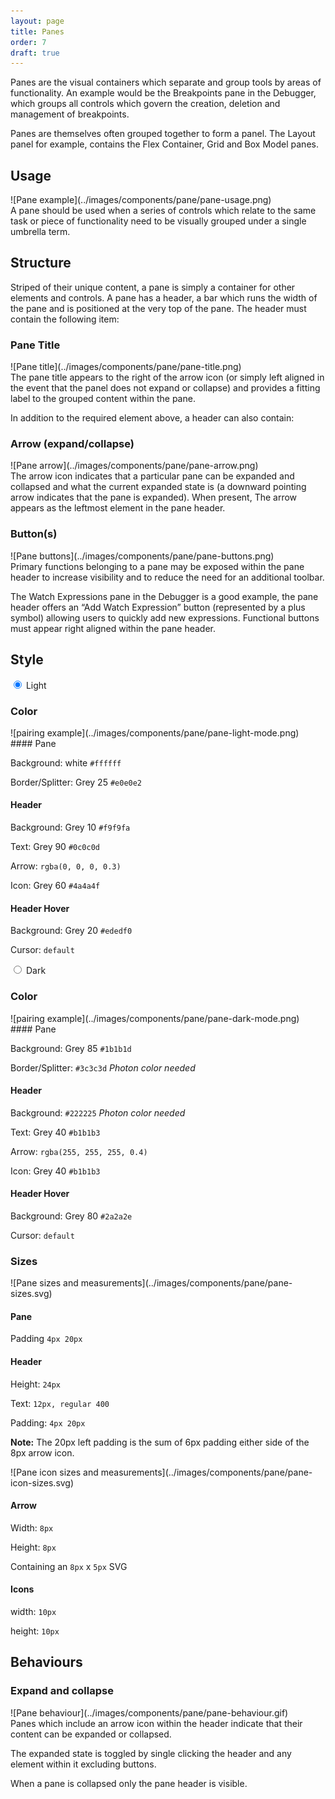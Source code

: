 ```yaml
---
layout: page
title: Panes
order: 7
draft: true
---
```


Panes are the visual containers which separate and group tools by areas of functionality. An example would be the Breakpoints pane in the Debugger, which groups all controls which govern the creation, deletion and management of breakpoints.

Panes are themselves often grouped together to form a panel. The Layout panel for example, contains the Flex Container, Grid and Box Model panes.

## Usage

<div class="grid-2" markdown="1">
![Pane example](../images/components/pane/pane-usage.png)

<div markdown="1">
A pane should be used when a series of controls which relate to the same task or piece of functionality need to be visually grouped under a single umbrella term.
</div>
</div>


## Structure

Striped of their unique content, a pane is simply a container for other elements and controls. A pane has a header, a bar which runs the width of the pane and is positioned at the very top of the pane. The header must contain the following item:

### Pane Title

<div class="grid-2" markdown="1">
![Pane title](../images/components/pane/pane-title.png)

<div markdown="1">
The pane title appears to the right of the arrow icon (or simply left aligned in the event that the panel does not expand or collapse) and provides a fitting label to the grouped content within the pane.
</div>
</div>

In addition to the required element above, a header can also contain: 

### Arrow (expand/collapse)

<div class="grid-2" markdown="1">
![Pane arrow](../images/components/pane/pane-arrow.png)

<div markdown="1">
The arrow icon indicates that a particular pane can be expanded and collapsed and what the current expanded state is (a downward pointing arrow indicates that the pane is expanded). When present, The arrow appears as the leftmost element in the pane header.
</div>
</div>

### Button(s)

<div class="grid-2" markdown="1">
![Pane buttons](../images/components/pane/pane-buttons.png)

<div markdown="1">
Primary functions belonging to a pane may be exposed within the pane header to increase visibility and to reduce the need for an additional toolbar. 

The Watch Expressions pane in the Debugger is a good example, the pane header offers an “Add Watch Expression” button (represented by a plus symbol) allowing users to quickly add new expressions.
Functional buttons must appear right aligned within the pane header.
</div>
</div>





## Style

<div data-tabs>
  <input type="radio" name="tstyle" id="style-generic" checked="checked">
  <label for="style-generic">Light</label>
  <div data-tab markdown="1">

### Color

<div class="grid-2" markdown="1">
![pairing example](../images/components/pane/pane-light-mode.png)

<div markdown="1">
#### Pane

Background: white `#ffffff`

Border/Splitter: Grey 25 `#e0e0e2`

#### Header

Background: Grey 10 `#f9f9fa`

Text: Grey 90 `#0c0c0d`

Arrow: `rgba(0, 0, 0, 0.3)`

Icon: Grey 60 `#4a4a4f`

#### Header Hover

Background: Grey 20 `#ededf0`

Cursor: `default`
</div>
</div>
  </div>


  <input type="radio" name="tstyle" id="style-success">
  <label for="style-success">Dark</label>
  <div data-tab markdown="1">
  
### Color

<div class="grid-2" markdown="1">
![pairing example](../images/components/pane/pane-dark-mode.png)

<div markdown="1">
#### Pane

Background: Grey 85 `#1b1b1d`

Border/Splitter: `#3c3c3d` *Photon color needed*

#### Header

Background: `#222225` *Photon color needed*

Text: Grey 40 `#b1b1b3`

Arrow: `rgba(255, 255, 255, 0.4)`

Icon: Grey 40 `#b1b1b3`

#### Header Hover

Background: Grey 80 `#2a2a2e`

Cursor: `default`
</div>
</div>
  </div>
</div>





### Sizes

<div class="grid-2" markdown="1">
![Pane sizes and measurements](../images/components/pane/pane-sizes.svg)

<div markdown="1">

#### Pane

Padding `4px 20px`

#### Header

Height: `24px`

Text: `12px, regular 400`

Padding: `4px 20px`

**Note:** The 20px left padding is the sum of 6px padding either side of the 8px arrow icon.

</div>
</div>



<div class="grid-2" markdown="1">
![Pane icon sizes and measurements](../images/components/pane/pane-icon-sizes.svg)

<div markdown="1">

#### Arrow

Width: `8px`

Height: `8px`

Containing an `8px` x `5px` SVG

#### Icons

width: `10px`

height: `10px`

</div>
</div>


## Behaviours

### Expand and collapse

<div class="grid-2" markdown="1">
![Pane behaviour](../images/components/pane/pane-behaviour.gif)

<div markdown="1">
Panes which include an arrow icon within the header indicate that their content can be expanded or collapsed. 

The expanded state is toggled by single clicking the header and any element within it excluding buttons.

When a pane is collapsed only the pane header is visible.
</div>
</div>

